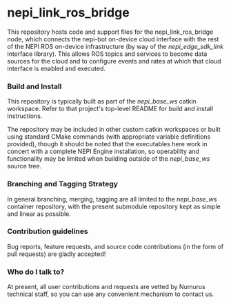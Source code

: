 <!--
Copyright (c) 2024 Numurus, LLC <https://www.numurus.com>.

This file is part of nepi-engine
(see https://github.com/nepi-engine).

License: 3-clause BSD, see https://opensource.org/licenses/BSD-3-Clause
-->
# nepi_link_ros_bridge #
This repository hosts code and support files for the nepi_link_ros_bridge node, which connects the nepi-bot on-device cloud interface with the rest of the NEPI ROS on-device infrastructure (by way of the _nepi_edge_sdk_link_ interface library). This allows ROS topics and services to become data sources for the cloud and to configure events and rates at which that cloud interface is enabled and executed.

### Build and Install ###
This repository is typically built as part of the _nepi_base_ws_ catkin workspace. Refer to that project's top-level README for build and install instructions.

The repository may be included in other custom catkin workspaces or built using standard CMake commands (with appropriate variable definitions provided), though it should be noted that the executables here work in concert with a complete NEPI Engine installation, so operability and functionality may be limited when building outside of the _nepi_base_ws_ source tree.

### Branching and Tagging Strategy ###
In general branching, merging, tagging are all limited to the _nepi_base_ws_ container repository, with the present submodule repository kept as simple and linear as possible.

### Contribution guidelines ###
Bug reports, feature requests, and source code contributions (in the form of pull requests) are gladly accepted!

### Who do I talk to? ###
At present, all user contributions and requests are vetted by Numurus technical staff, so you can use any convenient mechanism to contact us.
